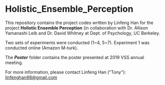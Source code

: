 # Holistic_Ensemble_Perception

This repository contains the project codes written by Linfeng Han for the project **Holistic Ensemble Perception** (in collaboration with Dr. Allison Yamanashi Leib and Dr. David Whitney at Dept. of Psychology, UC Berkeley.

Two sets of experiments were conducted (1~4, 5~7). Experiment 1 was conducted online (Amazon M-turk).

The ***Poster*** folder contains the poster presented at 2019 VSS annual meeting.

For more information, please contact Linfeng Han ("Tony"): linfenghan98@gmail.com
